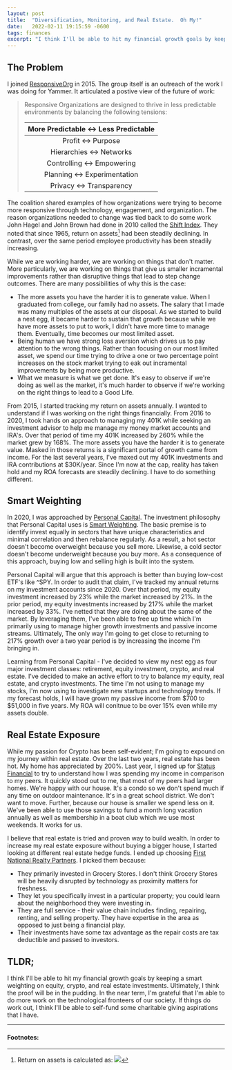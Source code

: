 ```yaml
---
layout: post
title:  "Diversification, Monitoring, and Real Estate.  Oh My!"
date:   2022-02-11 19:15:59 -0600
tags: finances 
excerpt: "I think I'll be able to hit my financial growth goals by keeping a smart weighting on equity, crypto, and real estate investments.  Ultimately, I think the proof will be in the pudding.  In the near term, I'm grateful that I'm able to do more work on the technological fronteers of our society.  If things do work out, I think I'll be able to self-fund some charitable giving aspirations that I have."
---
```

## The Problem 
I joined [ResponsiveOrg](https://www.responsive.org/manifesto) in 2015.  The group itself is an outreach of the work I was doing for Yammer.  It articulated a postive view of the future of work:

> Responsive Organizations are designed to thrive in less predictable environments by balancing the following tensions: 
> 
> | More Predictable <-> Less Predictable | 
> | :---: | 
> | Profit <-> Purpose | 
> | Hierarchies <-> Networks | 
> | Controlling <-> Empowering | 
> | Planning <-> Experimentation | 
> | Privacy  <-> Transparency | 

The coalition shared examples of how organizations were trying to become more responsive through technology, engagement, and organization.  The reason organizations needed to change was tied back to do some work John Hagel and John Brown had done in 2010 called the [Shift Index](https://edgeperspectives.com/bigshift.html).  They noted that since 1965, return on assets[^1] had been steadily declining.  In contrast, over the same period employee productivity has been steadily increasing.  

[^1]: Return on assets is calculated as: <img src="https://render.githubusercontent.com/render/math?math=ROA = \frac{Income}{Total Assets}">

While we are working harder, we are working on things that don't matter.  More particularly, we are working on things that give us smaller incramental improvements rather than disruptive things that lead to step change outcomes.  There are many possibilities of why this is the case:
- The more assets you have the harder it is to generate value.  When I graduated from college, our family had no assets.  The salary that I made was many multiples of the assets at our disposal.  As we started to build a nest egg, it became harder to sustain that growth because while we have more assets to put to work, I didn't have more time to manage them.  Eventually, time becomes our most limited asset.
- Being human we have strong loss aversion which drives us to pay attention to the wrong things.  Rather than focusing on our most limited asset, we spend our time trying to drive a one or two percentage point increases on the stock market trying to eak out incramental improvements by being more productive.
- What we measure is what we get done.  It's easy to observe if we're doing as well as the market, it's much harder to observe if we're working on the right things to lead to a Good Life.  

From 2015, I started tracking my return on assets annually.  I wanted to understand if I was working on the right things financially.  From 2016 to 2020, I took hands on approach to managing my 401K while seeking an investment advisor to help me manage my money market accounts and IRA's.  Over that period of time my 401K increased by 260% while the market grew by 168%.  The more assets you have the harder it is to generate value.  Masked in those returns is a significant portal of growth came from income.  For the last several years, I've maxed out my 401K investments and IRA contributions at $30K/year.  Since I'm now at the cap, reality has taken hold and my ROA forecasts are steadily declining.  I have to do something different.

## Smart Weighting
In 2020, I was approached by [Personal Capital](https://pcap.link/avinashsujee).  The investment philosophy that Personal Capital uses is [Smart Weighting](https://www.personalcapital.com/wealth-management/smart-weighting).  The basic premise is to identify invest equally in sectors that have unique characteristics and minimal correlation and then rebalance regularly.  As a result, a hot sector doesn't become overweight because you sell more.  Likewise, a cold sector doesn't become underweight because you buy more.  As a consequence of this approach, buying low and selling high is built into the system.  

Personal Capital will argue that this approach is better than buying low-cost ETF's like ^SPY.  In order to audit that claim, I've tracked my annual returns on my investment accounts since 2020.  Over that period, my equity investment increased by 23% while the market increased by 21%.  In the prior period, my equity investments increased by 217% while the market increased by 33%.  I've netted that they are doing about the same of the market.  By leveraging them, I've been able to free up time which I'm primarily using to manage higher growth investments and passive income streams.  Ultimately, The only way I'm going to get close to returning to 217% growth over a two year period is by increasing the income I'm bringing in.  

Learning from Personal Capital - I've decided to view my nest egg as four major investment classes: retirement, equity investment, crypto, and real estate.  I've decided to make an active effort to try to balance my equity, real estate, and crypto investments.  The time I'm not using to manage my stocks, I'm now using to investigate new startups and technology trends.  If my forecast holds, I will have grown my passive income from $700 to $51,000 in five years.  My ROA will conitnue to be over 15% even while my assets double.  

## Real Estate Exposure
While my passion for Crypto has been self-evident; I'm going to expound on my journey within real estate.  Over the last two years, real estate has been hot.  My home has appreciated by 200%.  Last year, I signed up for [Status Financial](https://statusmoney.com/?ref=KomJNO) to try to understand how I was spending my income in comparison to my peers.  It quickly stood out to me, that most of my peers had larger homes.  We're happy with our house.  It's a condo so we don't spend much if any time on outdoor maintenance.  It's in a great school district.  We don't want to move.  Further, because our house is smaller we spend less on it.  We've been able to use those savings to fund a month long vacation annually as well as membership in a boat club which we use most weekends.  It works for us.

I believe that real estate is tried and proven way to build wealth.  In order to increase my real estate exposure without buying a bigger house, I started looking at different real estate hedge funds.  I ended up choosing [First National Realty Partners](https://fnrpusa.com/).  I picked them because:
- They primarily invested in Grocery Stores.  I don't think Grocery Stores will be heavily disrupted by technology as proximity matters for freshness.
- They let you specifically invest in a particular property; you could learn about the neighborhood they were investing in.
- They are full service - their value chain includes finding, repairing, renting, and selling property.  They have expertise in the area as opposed to just being a financial play.
- Their investments have some tax advantage as the repair costs are tax deductible and passed to investors.

## TLDR;
I think I'll be able to hit my financial growth goals by keeping a smart weighting on equity, crypto, and real estate investments.  Ultimately, I think the proof will be in the pudding.  In the near term, I'm grateful that I'm able to do more work on the technological fronteers of our society.  If things do work out, I think I'll be able to self-fund some charitable giving aspirations that I have.  

***
#### Footnotes:
